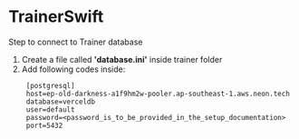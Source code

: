 # TrainerSwift

Step to connect to Trainer database
1. Create a file called __'database.ini'__ inside trainer folder
2. Add following codes inside:
   ```
    [postgresql]
    host=ep-old-darkness-a1f9hm2w-pooler.ap-southeast-1.aws.neon.tech
    database=verceldb
    user=default
    password=<password_is_to_be_provided_in_the_setup_documentation>
    port=5432
   ```
